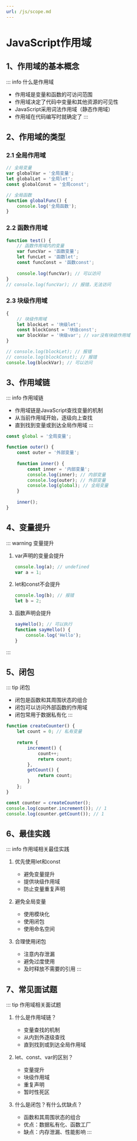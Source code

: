 ```yaml
---
url: /js/scope.md
---
```

# JavaScript作用域

## 1、作用域的基本概念

::: info 什么是作用域

* 作用域是变量和函数的可访问范围
* 作用域决定了代码中变量和其他资源的可见性
* JavaScript采用词法作用域（静态作用域）
* 作用域在代码编写时就确定了
  :::

## 2、作用域的类型

### 2.1 全局作用域

```javascript
// 全局变量
var globalVar = '全局变量';
let globalLet = '全局let';
const globalConst = '全局const';

// 全局函数
function globalFunc() {
    console.log('全局函数');
}
```

### 2.2 函数作用域

```javascript
function test() {
    // 函数作用域内的变量
    var funcVar = '函数变量';
    let funcLet = '函数let';
    const funcConst = '函数const';
    
    console.log(funcVar); // 可以访问
}
// console.log(funcVar); // 报错，无法访问
```

### 2.3 块级作用域

```javascript
{
    // 块级作用域
    let blockLet = '块级let';
    const blockConst = '块级const';
    var blockVar = '块级var'; // var没有块级作用域
}

// console.log(blockLet); // 报错
// console.log(blockConst); // 报错
console.log(blockVar); // 可以访问
```

## 3、作用域链

::: info 作用域链

* 作用域链是JavaScript查找变量的机制
* 从当前作用域开始，逐级向上查找
* 直到找到变量或到达全局作用域
  :::

```javascript
const global = '全局变量';

function outer() {
    const outer = '外部变量';
    
    function inner() {
        const inner = '内部变量';
        console.log(inner); // 内部变量
        console.log(outer); // 外部变量
        console.log(global); // 全局变量
    }
    
    inner();
}
```

## 4、变量提升

::: warning 变量提升

1. var声明的变量会提升
   ```javascript
   console.log(a); // undefined
   var a = 1;
   ```

2. let和const不会提升
   ```javascript
   console.log(b); // 报错
   let b = 2;
   ```

3. 函数声明会提升
   ```javascript
   sayHello(); // 可以执行
   function sayHello() {
       console.log('Hello');
   }
   ```

:::

## 5、闭包

::: tip 闭包

* 闭包是函数和其周围状态的组合
* 闭包可以访问外部函数的作用域
* 闭包常用于数据私有化
  :::

```javascript
function createCounter() {
    let count = 0; // 私有变量
    
    return {
        increment() {
            count++;
            return count;
        },
        getCount() {
            return count;
        }
    };
}

const counter = createCounter();
console.log(counter.increment()); // 1
console.log(counter.getCount()); // 1
```

## 6、最佳实践

::: info 作用域相关最佳实践

1. 优先使用let和const
   * 避免变量提升
   * 提供块级作用域
   * 防止变量重复声明

2. 避免全局变量
   * 使用模块化
   * 使用闭包
   * 使用命名空间

3. 合理使用闭包
   * 注意内存泄漏
   * 避免过度使用
   * 及时释放不需要的引用
     :::

## 7、常见面试题

::: tip 作用域相关面试题

1. 什么是作用域链？
   * 变量查找的机制
   * 从内到外逐级查找
   * 直到找到或到达全局作用域

2. let、const、var的区别？
   * 变量提升
   * 块级作用域
   * 重复声明
   * 暂时性死区

3. 什么是闭包？有什么优缺点？
   * 函数和其周围状态的组合
   * 优点：数据私有化、函数工厂
   * 缺点：内存泄漏、性能影响
     :::
